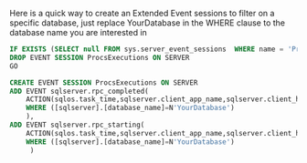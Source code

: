 Here is a quick way to create an Extended Event sessions to filter on a specific database, just replace YourDatabase in the WHERE clause to the database name you are interested in


```SQL
IF EXISTS (SELECT null FROM sys.server_event_sessions  WHERE name = 'ProcsExecutions')
DROP EVENT SESSION ProcsExecutions ON SERVER
GO

CREATE EVENT SESSION ProcsExecutions ON SERVER 
ADD EVENT sqlserver.rpc_completed(
    ACTION(sqlos.task_time,sqlserver.client_app_name,sqlserver.client_hostname,sqlserver.database_name,sqlserver.sql_text)
    WHERE ([sqlserver].[database_name]=N'YourDatabase')
	),
ADD EVENT sqlserver.rpc_starting(
    ACTION(sqlos.task_time,sqlserver.client_app_name,sqlserver.client_hostname,sqlserver.database_name,sqlserver.sql_text)
    WHERE ([sqlserver].[database_name]=N'YourDatabase')
	 )


```
